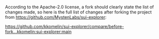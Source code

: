 According to the Apache-2.0 license, a fork should clearly state the list of changes made,
so here is the full list of changes after forking the project from https://github.com/MystenLabs/sui-explorer:

https://github.com/kkomelin/sui-explorer/compare/before-fork...kkomelin:sui-explorer:main
